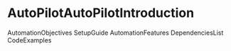 # AutoPilotAutoPilotIntroduction
AutomationObjectives
SetupGuide
AutomationFeatures
DependenciesList
CodeExamples
